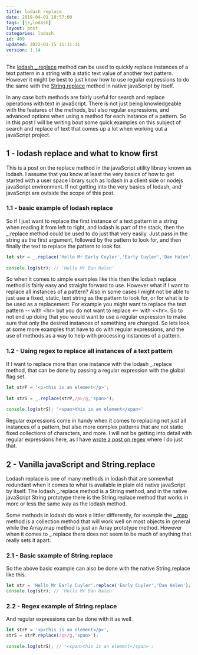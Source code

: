 ```yaml
---
title: lodash replace
date: 2019-04-01 19:57:00
tags: [js,lodash]
layout: post
categories: lodash
id: 409
updated: 2022-01-15 11:31:11
version: 1.14
---
```


The [lodash \_.replace](https://lodash.com/docs/4.17.11#replace) method can be used to quickly replace instances of a text pattern in a string with a static text value of another text pattern. However it might be best to just know how to use regular expressions to do the same with the [String.replace](https://developer.mozilla.org/en-US/docs/Web/JavaScript/Reference/Global_Objects/String/replace) method in native javaScript by itself. 

In any case both methods are fairly useful for search and replace operations with text in javaScript. There is not just being knowledgeable with the features of the methods, but also regular expressions, and advanced options when using a method for each instance of a pattern. So in this post I will be writing bout some quick examples on this subject of search and replace of text that comes up a lot when working out a javaScript project.

<!-- more -->

## 1 - lodash replace and what to know first

This is a post on the replace method in the javaScript utility library known as lodash. I assume that you know at least the very basics of how to get started with a user space library such as lodash in a client side or nodejs javaScript environment. If not getting into the very basics of lodash, and javaScript are outside the scope of this post.

### 1.1 - basic example of lodash replace

So if I just want to replace the first instance of a text pattern in a string when reading it from left to right, and lodash is part of the stack, then the \_.replace method could be used to do just that very easily. Just pass in the string as the first argument, followed by the pattern to look for, and then finally the text to replace the pattern to look for.

```js
let str = _.replace('Hello Mr Early Cuyler','Early Cuyler','Dan Halen');
 
console.log(str); // 'Hello Mr Dan Halen'
```

So when it comes to simple examples like this then the lodash replace method is fairly easy and straight forward to use. However what if I want to replace all instances of a pattern? Also in some cases I might not be able to just use a fixed, static, text string as the pattern to look for, or for what is to be used as a replacement. For example you might want to replace the text pattern \-\- with \<hr\> but you do not want to replace \<\-\- with \<\<hr\>. So to not end up doing that you would want to use a regular expression to make sure that only the desired instances of something are changed. So lets look at some more examples that have to do with regular expressions, and the use of methods as a way to help with processing instances of a pattern.


### 1.2 - Using regex to replace all instances of a text pattern

If I want to replace more than one instance with the lodash \_.replace method, that can be done by passing a regular expression with the global flag set.

```js
let strP = '<p>this is an element</p>';
 
let strS = _.replace(strP,/p>/g,'span>');
 
console.log(strS); '<span>this is an element</span>'
```

Regular expressions come in handy when it comes to replacing not just all instances of a pattern, but also more complex patterns that are not static fixed collections of characters, and more. I will not be getting into detail with regular expressions here, as I have [wrote a post on regex](/2019/03/20/js-regex/) where I do just that.

## 2 - Vanilla javaScript and String.replace

Lodash replace is one of many methods in lodash that are somewhat redundant when it comes to what is available in plain old native javaScript by itself. The lodash \_.replace method is a String method, and in the native javaScript String prototype there is the String.replace method that works in more or less the same way as the lodash method.

Some methods in lodash do work a littler differently, for example the [\_.map](/2018/02/02/lodash_map/) method is a collection method that will work well on most objects in general while the Array.map method is just an Array prototype method. However when it comes to \_.replace there does not seem to be much of anything that really sets it apart. 

### 2.1 - Basic sxample of String.replace

So the above basic example can also be done with the native String.replace like this.

```js
let str = 'Hello Mr Early Cuyler'.replace('Early Cuyler','Dan Halen');
console.log(str); // 'Hello Mr Dan Halen'
```

### 2.2 - Regex example of String.replace

And regular expressions can be done with it as well.

```js
let strP = '<p>this is an element</p>',
strS = strP.replace(/p>/g,'span>');
 
console.log(strS); // '<span>this is an element</span>';
```